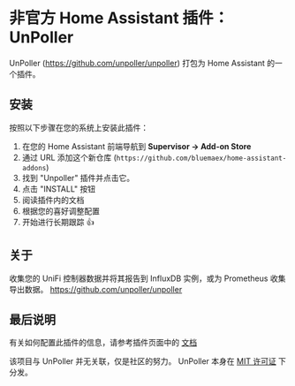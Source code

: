 # 非官方 Home Assistant 插件：UnPoller

UnPoller (<https://github.com/unpoller/unpoller>) 打包为 Home Assistant 的一个插件。

## 安装

按照以下步骤在您的系统上安装此插件：

1. 在您的 Home Assistant 前端导航到 **Supervisor -> Add-on Store**
1. 通过 URL 添加这个新仓库
   (`https://github.com/bluemaex/home-assistant-addons`)
1. 找到 "Unpoller" 插件并点击它。
1. 点击 "INSTALL" 按钮
1. 阅读插件内的文档
1. 根据您的喜好调整配置
1. 开始进行长期跟踪 👍

## 关于

收集您的 UniFi 控制器数据并将其报告到 InfluxDB 实例，或为 Prometheus 收集导出数据。 <https://github.com/unpoller/unpoller>

## 最后说明

有关如何配置此插件的信息，请参考插件页面中的
[文档](DOCS.md)

该项目与 UnPoller 并无关联，仅是社区的努力。
UnPoller 本身在 [MIT 许可证](https://github.com/unpoller/unpoller/blob/master/LICENSE) 下分发。